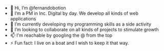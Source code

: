 - 👋 Hi, I’m @fernandobotion
- 👀 I’m a PM in Inc. Digital by day. We develop all kinds of web applications
- 🌱 I’m currently developing my programming skills as a side activity
- 💞️ I’m looking to collaborate on all kinds of projects to stimulate growth
- 📫 I'm reachable by googling the @ from the top
- ⚡ Fun fact: I live on a boat and I wish to keep it that way.
